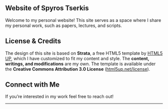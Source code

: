 ## Website of Spyros Tserkis

Welcome to my personal website! This site serves as a space where I share my personal work, such as papers, lectures, and scripts.

## License & Credits

The design of this site is based on **Strata**, a free HTML5 template by [HTML5 UP](https://html5up.net), which I have
customized to fit my content and style. The **content, writings, and modifications** are my own. The template is 
available under the **Creative Commons Attribution 3.0 License** ([html5up.net/license](https://html5up.net/license)).

## Connect with Me

If you’re interested in my work feel free to reach out!

---